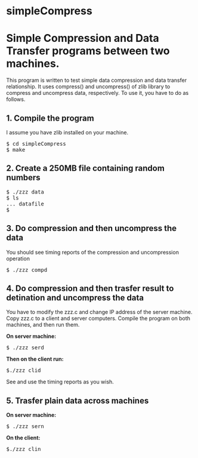# simpleCompress
<h1>Simple Compression and Data Transfer programs between two machines.</h1>
<p><p>
This program is written to test simple data compression and data transfer relationship. 
It uses compress() and uncompress() of zlib library to compress and uncompress data, respectively. 
To use it, you have to do as follows.
<p><p>
<h2>1. Compile the program</h2>
I assume you have zlib installed on your machine. 
<pre>
$ cd simpleCompress
$ make
</pre>
<p><p>
<h2>2. Create a 250MB file containing random numbers</h2>
<p><p>
<pre>
$ ./zzz data
$ ls 
... datafile
$
</pre>
<p><p>
<h2>3. Do compression and then uncompress the data</h2>
<p><p>
You should see timing reports of the compression and uncompression operation
<pre>
$ ./zzz compd
</pre>
<p><p>
<h2>4. Do compression and then trasfer result to detination and uncompress the data</h2>
<p><p>
You have to modify the zzz.c and change IP address of the server machine. Copy zzz.c to 
a client and server computers. Compile the program on both machines, and then run them. 
<p><p>
<b>On server machine:</b><br>
<pre>
$ ./zzz serd
</pre>
<b>Then on the client run:</b>
<pre>
$./zzz clid
</pre>
See and use the timing reports as you wish. 
<p><p>
<h2>5. Trasfer plain data across machines</h2>
<p><p>
<b>On server machine:</b><br>
<pre>
$ ./zzz sern
</pre>
<b>On the client:</b>
<pre>
$./zzz clin
</pre>
